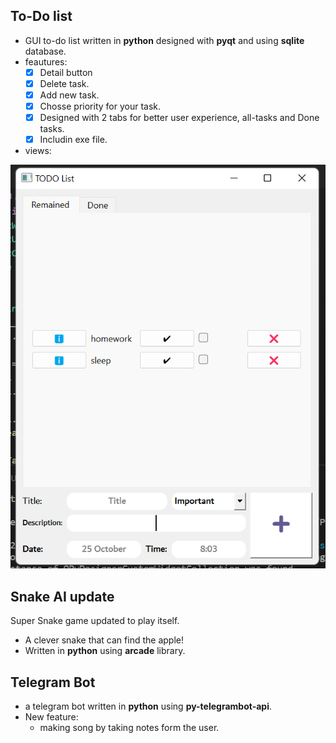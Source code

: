 ## To-Do list
- GUI to-do list written in **python** designed with **pyqt** and using **sqlite** database.
- feautures:
  - [x] Detail button
  - [x] Delete task.
  - [x] Add new task.
  - [x] Chosse priority for your task.
  - [x] Designed with 2 tabs for better user
   experience, all-tasks and Done tasks.
  - [x] Includin exe file.
- views:

![todolist](Screenshot.png)

  
## Snake AI update
Super Snake game updated to play itself.
- A clever snake that can find the apple!
- Written in **python** using **arcade** library.


## Telegram Bot
- a telegram bot written in **python** using **py-telegrambot-api**.
- New feature:
  - making song by taking notes form the user.